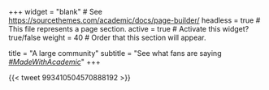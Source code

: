 +++
widget = "blank"  # See https://sourcethemes.com/academic/docs/page-builder/
headless = true  # This file represents a page section.
active = true  # Activate this widget? true/false
weight = 40  # Order that this section will appear.

title = "A large community"
subtitle = "See what fans are saying [*#MadeWithAcademic*](https://twitter.com/search?q=%23MadeWithAcademic&src=typd)"
+++

{{< tweet 993410504570888192 >}}
